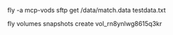 fly -a mcp-vods sftp get /data/match.data testdata.txt

fly volumes snapshots create vol_rn8ynlwg8615q3kr